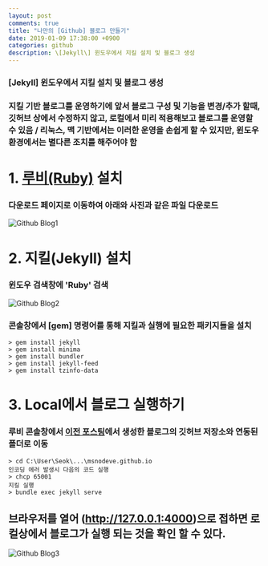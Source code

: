 ```yaml
---
layout: post
comments: true
title: "나만의 [Github] 블로그 만들기"
date: 2019-01-09 17:38:00 +0900
categories: github
description: \[Jekyll\] 윈도우에서 지킬 설치 및 블로그 생성
---
```


### \[Jekyll\] 윈도우에서 지킬 설치 및 블로그 생성

### 지킬 기반 블로그를 운영하기에 앞서 블로그 구성 및 기능을 변경/추가 할때, 깃허브 상에서 수정하지 않고, 로컬에서 미리 적용해보고 블로그를 운영할 수 있음 / 리눅스, 맥 기반에서는 이러한 운영을 손쉽게 할 수 있지만, 윈도우 환경에서는 별다른 조치를 해주어야 함 

# 1. [루비(Ruby)](https://rubyinstaller.org/downloads/) 설치
### 다운로드 페이지로 이동하여 아래와 사진과 같은 파일 다운로드
![Github Blog1]({{site.static_url}}/img/github/github-blog1.png)

# 2. 지킬(Jekyll) 설치
### 윈도우 검색창에 'Ruby' 검색
![Github Blog2]({{site.static_url}}/img/github/github-blog2.png)

### 콘솔창에서 [gem] 명령어를 통해 지킬과 실행에 필요한 패키지들을 설치
    > gem install jekyll
    > gem install minima
    > gem install bundler
    > gem install jekyll-feed
    > gem install tzinfo-data

# 3. Local에서 블로그 실행하기

### 루비 콘솔창에서 [이전 포스팅](https://msnodeve.github.io/github/2019-01-08-github-blog-init/)에서 생성한 블로그의 깃허브 저장소와 연동된 폴더로 이동
    > cd C:\User\Seok\...\msnodeve.github.io
    인코딩 에러 발생시 다음의 코드 실행
    > chcp 65001
    지킬 실행
    > bundle exec jekyll serve

## 브라우저를 열어 (http://127.0.0.1:4000)으로 접하면 로컬상에서 블로그가 실행 되는 것을 확인 할 수 있다.
![Github Blog3]({{site.static_url}}/img/github/github-blog3.png)